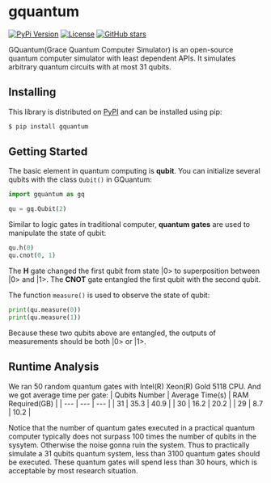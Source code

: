 # gquantum

[![PyPi
Version](https://img.shields.io/pypi/v/gquantum.svg?style=for-the-badge)](https://pypi.python.org/pypi/gquantum)
[![License](https://img.shields.io/pypi/l/gquantum.svg?style=for-the-badge)](https://pypi.python.org/pypi/gquantum/)
[![GitHub
stars](https://img.shields.io/github/stars/yangzheliu/gquantum.svg?style=for-the-badge&label=Stars)](https://github.com/YangzheLiu/gquantum)

GQuantum(Grace Quantum Computer Simulator) is an open-source quantum computer simulator with least dependent APIs. It simulates arbitrary quantum circuits with at most 31 qubits.

## Installing

This library is distributed on
[PyPI](https://pypi.python.org/pypi/gquantum) and can be installed using
pip:

```bash
$ pip install gquantum
```

## Getting Started

The basic element in quantum computing is **qubit**. You can initialize several qubits with the class ``Qubit()`` in GQuantum:

```python
import gquantum as gq

qu = gq.Qubit(2)
```
    
Similar to logic gates in traditional computer, **quantum gates** are used to manipulate the state of qubit:

```python
qu.h(0)
qu.cnot(0, 1)
```
The **H** gate changed the first qubit from state |0> to superposition between |0> and |1>. The **CNOT** gate entangled the first qubit with the second qubit.


The function ``measure()`` is used to observe the state of qubit:

```python
print(qu.measure(0))
print(qu.measure(1))
```

Because these two qubits above are entangled, the outputs of measurements should be both |0> or |1>.

## Runtime Analysis

We ran 50 random quantum gates with Intel(R) Xeon(R) Gold 5118 CPU. And we got average time per gate:
| Qubits Number   | Average Time(s) | RAM Required(GB) |
| ---             | ---    | --- |
| 31             | 35.3 | 40.9 |
| 30             | 16.2 | 20.2 |
| 29             | 8.7 | 10.2 |

Notice that the number of quantum gates executed in a practical quantum computer typically does not surpass 100 times the number of qubits in the sysytem. Otherwise the noise gonna ruin the system. Thus to practically simulate a 31 qubits quantum system, less than 3100 quantum gates should be executed. These quantum gates will spend less than 30 hours, which is acceptable by most research situation.

